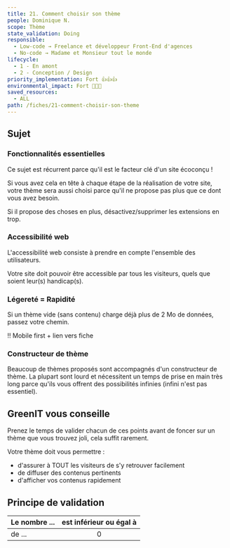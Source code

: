 ```yaml
---
title: 21. Comment choisir son thème
people: Dominique N.
scope: Thème
state_validation: Doing
responsible: 
  - Low-code → Freelance et développeur Front-End d'agences
  - No-code → Madame et Monsieur tout le monde
lifecycle: 
  - 1 - En amont
  - 2 - Conception / Design
priority_implementation: Fort 👍👍👍
environmental_impact: Fort 🌱🌱🌱
saved_resources: 
  - ALL
path: /fiches/21-comment-choisir-son-theme
---
```


## Sujet

### Fonctionnalités essentielles

Ce sujet est récurrent parce qu'il est le facteur clé d'un site écoconçu !

Si vous avez cela en tête à chaque étape de la réalisation de votre site, votre thème sera aussi choisi parce qu'il ne propose pas plus que ce dont vous avez besoin.

Si il propose des choses en plus, désactivez/supprimer les extensions en trop.

### Accessibilité web

L'accessibilité web consiste à prendre en compte l'ensemble des utilisateurs.

Votre site doit pouvoir être accessible par tous les visiteurs, quels que soient leur(s) handicap(s).

### Légereté = Rapidité

Si un thème vide (sans contenu) charge déjà plus de 2 Mo de données, passez votre chemin.

!! Mobile first + lien vers fiche

### Constructeur de thème

Beaucoup de thèmes proposés sont accompagnés d'un constructeur de thème. La plupart sont lourd et nécessitent un temps de prise en main très long parce qu'ils vous offrent des possibilités infinies (infini n'est pas essentiel).

## GreenIT vous conseille

Prenez le temps de valider chacun de ces points avant de foncer sur un thème que vous trouvez joli, cela suffit rarement.

Votre thème doit vous permettre :
- d'assurer à TOUT les visiteurs de s'y retrouver facilement
- de diffuser des contenus pertinents
- d'afficher vos contenus rapidement


## Principe de validation

| Le nombre ... | est inférieur ou égal à |
| ------------- | :---------------------: |
| de ...        |            0            |
